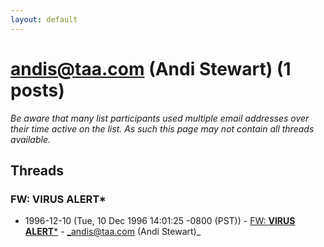 ```yaml
---
layout: default
---
```


# andis@taa.com (Andi Stewart) (1 posts)

_Be aware that many list participants used multiple email addresses over their time active on the list. As such this page may not contain all threads available._

## Threads

### FW: **VIRUS ALERT***
+ 1996-12-10 (Tue, 10 Dec 1996 14:01:25 -0800 (PST)) - [FW: **VIRUS ALERT***](/archive/1996/12/1934b69ce9236962693b8aef23b0e63f977de4999182402cdf57f5147d2f5eb8) - _andis@taa.com (Andi Stewart)_

